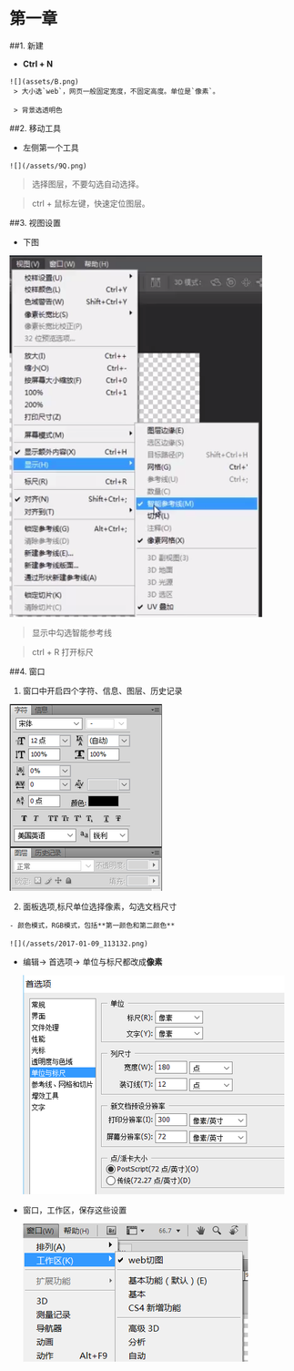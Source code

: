 




















# 第一章
##1. 新建
   - **Ctrl + N**   
   
    ![](assets/B.png)  
     > 大小选`web`，网页一般固定宽度，不固定高度。单位是`像素`。   
     
     > 背景选透明色
     
##2. 移动工具
   - 左侧第一个工具
   
    ![](/assets/9Q.png)    
   >选择图层，不要勾选自动选择。
   
   > ctrl + 鼠标左键，快速定位图层。

##3. 视图设置  
  - 下图
  
  ![](/assets/WC.png)
 > 显示中勾选智能参考线
 
 > ctrl + R 打开标尺
 
##4. 窗口
  1.  窗口中开启四个字符、信息、图层、历史记录
  
  ![](/assets/HW3.png)
  
  2. 面板选项,标尺单位选择像素，勾选文档尺寸 

    - 颜色模式，RGB模式，包括**第一颜色和第二颜色**
  
    ![](/assets/2017-01-09_113132.png)
  
  - 编辑-> 首选项-> 单位与标尺都改成**像素**
  
    ![](/assets/2017-01-09_114529.png)
  
  - 窗口，工作区，保存这些设置
  
    ![](/assets/2017-01-09_115536.png)
  
  
  
  
  
  
  
  
    
  
  
  
  
  
  
  
  
  
  
  
  
  
  
  
  
  
  
  
  
  
  
  
  
  
  
  
  
  
  
  
  
  
  
  
  
  
  
  
  
  
  
  
  
  
  
  
  
  
  
  
  
  
  
  